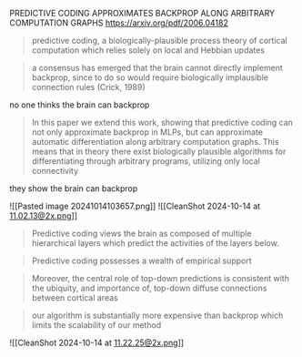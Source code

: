 
PREDICTIVE CODING APPROXIMATES BACKPROP ALONG ARBITRARY COMPUTATION GRAPHS
https://arxiv.org/pdf/2006.04182

> predictive coding, a biologically-plausible process theory of cortical computation which relies solely on local and Hebbian updates

> a consensus has emerged that the brain cannot directly implement backprop, since to do so would require biologically implausible connection rules (Crick, 1989)

no one thinks the brain can backprop 

> In this paper we extend this work, showing that predictive coding can not only approximate backprop in MLPs, but can approximate automatic differentiation along arbitrary computation graphs. This means that in theory there exist biologically plausible algorithms for differentiating through arbitrary programs, utilizing only local connectivity

they show the brain can backprop




![[Pasted image 20241014103657.png]]
![[CleanShot 2024-10-14 at 11.02.13@2x.png]]

> Predictive coding views the brain as composed of multiple hierarchical layers which predict the activities of the layers below.

> Predictive coding possesses a wealth of empirical support

> Moreover, the central role of top-down predictions is consistent with the ubiquity, and importance of, top-down diffuse connections between cortical areas

> our algorithm is substantially more expensive than backprop which limits the scalability of our method


![[CleanShot 2024-10-14 at 11.22.25@2x.png]]